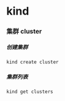 # kind

### 集群 cluster

##### 创建集群

```bash
kind create cluster
```

##### 集群列表

```
kind get clusters
```


